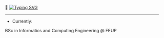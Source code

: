 👋 <a href="https://git.io/typing-svg"><img src="https://readme-typing-svg.demolab.com?font=Fira+Code&pause=1000&random=false&width=435&lines=Hi%2C+I%E2%80%99m+Amanda+Tartarotti!" alt="Typing SVG" /></a>

-----

- Currently:

BSc in Informatics and Computing Engineering @ FEUP

